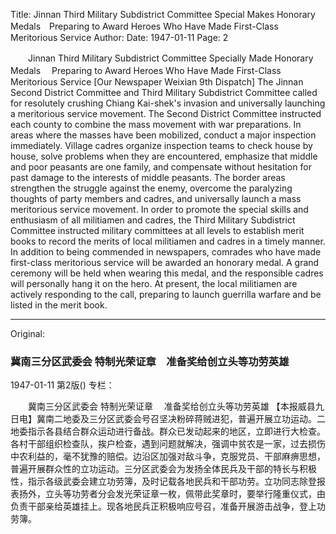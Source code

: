Title: Jinnan Third Military Subdistrict Committee Special Makes Honorary Medals　Preparing to Award Heroes Who Have Made First-Class Meritorious Service
Author:
Date: 1947-01-11
Page: 2

　　Jinnan Third Military Subdistrict Committee
    Specially Made Honorary Medals
  　Preparing to Award Heroes Who Have Made First-Class Meritorious Service
    [Our Newspaper Weixian 9th Dispatch] The Jinnan Second District Committee and Third Military Subdistrict Committee called for resolutely crushing Chiang Kai-shek's invasion and universally launching a meritorious service movement. The Second District Committee instructed each county to combine the mass movement with war preparations. In areas where the masses have been mobilized, conduct a major inspection immediately. Village cadres organize inspection teams to check house by house, solve problems when they are encountered, emphasize that middle and poor peasants are one family, and compensate without hesitation for past damage to the interests of middle peasants. The border areas strengthen the struggle against the enemy, overcome the paralyzing thoughts of party members and cadres, and universally launch a mass meritorious service movement. In order to promote the special skills and enthusiasm of all militiamen and cadres, the Third Military Subdistrict Committee instructed military committees at all levels to establish merit books to record the merits of local militiamen and cadres in a timely manner. In addition to being commended in newspapers, comrades who have made first-class meritorious service will be awarded an honorary medal. A grand ceremony will be held when wearing this medal, and the responsible cadres will personally hang it on the hero. At present, the local militiamen are actively responding to the call, preparing to launch guerrilla warfare and be listed in the merit book.



<hr /> 

Original: 


### 冀南三分区武委会  特制光荣证章　准备奖给创立头等功劳英雄

1947-01-11
第2版()
专栏：

　　冀南三分区武委会
    特制光荣证章
  　准备奖给创立头等功劳英雄
    【本报威县九日电】冀南二地委及三分区武委会号召坚决粉碎蒋贼进犯，普遍开展立功运动。二地委指示各县结合群众运动进行备战。群众已发动起来的地区，立即进行大检查。各村干部组织检查队，挨户检查，遇到问题就解决，强调中贫农是一家，过去损伤中农利益的，毫不犹豫的赔偿。边沿区加强对敌斗争，克服党员、干部麻痹思想，普遍开展群众性的立功运动。三分区武委会为发扬全体民兵及干部的特长与积极性，指示各级武委会建立功劳簿，及时记载各地民兵和干部功劳。立功同志除登报表扬外，立头等功劳者分会发光荣证章一枚，佩带此奖章时，要举行隆重仪式，由负责干部亲给英雄挂上。现各地民兵正积极响应号召，准备开展游击战争，登上功劳簿。
